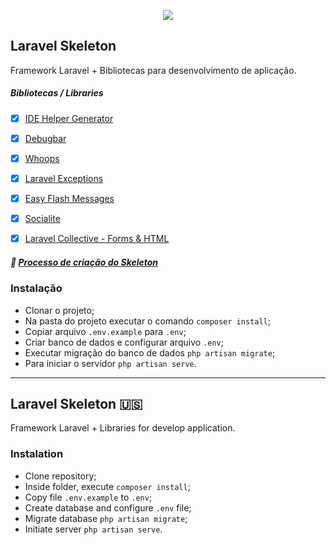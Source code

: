 <p align="center"><img src="https://laravel.com/assets/img/components/logo-laravel.svg"></p>

## Laravel Skeleton

Framework Laravel + Bibliotecas para desenvolvimento de aplicação.

##### Bibliotecas / Libraries
- [x] [IDE Helper Generator](https://github.com/barryvdh/laravel-ide-helper)
- [x] [Debugbar](https://github.com/barryvdh/laravel-debugbar)
- [x] [Whoops](https://github.com/filp/whoops)
- [x] [Laravel Exceptions](https://github.com/GrahamCampbell/Laravel-Exceptions)
- [x] [Easy Flash Messages](https://github.com/laracasts/flash)
- [x] [Socialite](https://github.com/laravel/socialite)
- [x] [Laravel Collective - Forms & HTML](https://github.com/LaravelCollective/html)


##### :wrench: [Processo de criação do Skeleton](https://gist.github.com/jrmessias/a25ec7c7885e3ed5ce570d30ae88cc52)

### Instalação
- Clonar o projeto;
- Na pasta do projeto executar o comando `composer install`;
- Copiar arquivo `.env.example` para `.env`;
- Criar banco de dados e configurar arquivo `.env`;
- Executar migração do banco de dados `php artisan migrate`;
- Para iniciar o servidor `php artisan serve`.

---

## Laravel Skeleton :us:

Framework Laravel + Libraries for develop application.

### Instalation
- Clone repository;
- Inside folder, execute `composer install`;
- Copy file `.env.example` to `.env`;
- Create database and configure `.env` file;
- Migrate database `php artisan migrate`;
- Initiate server `php artisan serve`.